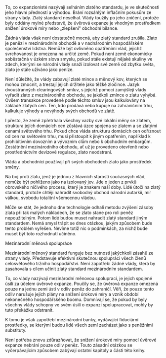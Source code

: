 To, co expanzionisté nazývají selháním zlatého standardu, je ve skutečnosti jeho hlavní předností a výhodou. Brání rozsáhlým inflačním pokusům ze strany vlády. Zlatý standard neselhal. Vlády toužily po jeho zničení, protože byly oddány mylné představě, že úvěrová expanze je vhodným prostředkem snížení úrokové míry nebo „zlepšení" obchodní bilance.

Žádná vláda však není dostatečně mocná, aby zlatý standard zrušila. Zlato je penězi v mezinárodním obchodě a v nadnárodním hospodářském společenství lidstva. Nemůže být ovlivněno opatřeními vlád, jejichž svrchovanost je omezena na určité země. Pokud není země ekonomicky soběstačná v úzkém slova smyslu, pokud stále existují nějaké skuliny ve zdech, kterými se národní vlády snaží izolovat své země od zbytku světa, zlato je stále užíváno jako peníze.

Není důležité, že vlády zabavují zlaté mince a měnový kov, kterých se mohou zmocnit, a trestají jejich držitele jako těžké zločince. Jazyk dvoustranných clearingových smluv, s jejichž pomocí zamýšlejí vlády vyřadit zlato z mezinárodního obchodu, se jakékoli zmínce o zlatu vyhýbá. Ovšem transakce provedené podle těchto smluv jsou kalkulovány na základě zlatých cen. Ten, kdo prodává nebo kupuje na zahraničním trhu, kalkuluje výhody a nevýhody svých obchodů ve zlatě.

I přesto, že země zpřetrhala všechny vazby své lokální měny se zlatem, struktura jejích domácích cen zůstává úzce spojena se zlatem a se zlatými cenami světového trhu. Pokud chce vláda strukturu domácích cen odříznout od cen na světovém trhu, musí přistoupit k jiným opatřením, například k prohibitivním dovozním a vývozním clům nebo k obchodním embargům. Zestátnění mezinárodního obchodu, ať už je provedeno otevřeně nebo prostřednictvím devizové regulace, zlato neodstraní.

Vláda a obchodníci používají při svých obchodech zlato jako prostředek směny.

Na boj proti zlatu, jenž je jednou z hlavních starostí současných vlád, nemůže být pohlíženo jako na izolovaný jev. Jde o jeden z prvků obrovského ničivého procesu, který je znakem naší doby. Lidé útočí na zlatý standard, protože chtějí nahradit svobodný obchod národní autarkií, mír válkou, svobodu totalitní všemocnou vládou.

Může se stát, že jednoho dne technologie odhalí metodu zvýšení zásoby zlata při tak malých nákladech, že se zlato stane pro roli peněz nepoužitelným. Potom lidé budou muset nahradit zlatý standard jiným standardem. Nemá smysl trápit se dnes otázkou, jakým způsobem bude tento problém vyřešen. Nevíme totiž nic o podmínkách, za nichž bude muset být toto rozhodnutí učiněno.

Mezinárodní měnová spolupráce

Mezinárodní měnový standard funguje bez nutnosti jakýchkoli zásahů ze strany vlády. Představuje efektivní skutečnou spolupráci všech členů celosvětového tržního hospodářství. Není zapotřebí žádné vlády, která by zasahovala s cílem učinit zlatý standard mezinárodním standardem.

To, co vlády nazývají mezinárodní měnovou spoluprací, je jejich spojené úsilí za účelem úvěrové expanze. Poučily se, že úvěrová expanze omezená pouze na jednu zemi ústí v odliv peněz do zahraničí. Věří, že pouze tento odliv narušuje jejich plány na snížení úrokové míry a vznik období nekonečného hospodářského boomu. Domnívají se, že pokud by byly všechny vlády schopny ve svém úsilí o expanzi spolupracovat, mohly by tuto překážku odstranit.

K tomu je však zapotřebí mezinárodní banky, vydávající fiduciární prostředky, se kterými budou lidé všech zemí zacházet jako s peněžními substituty.

Není potřeba znovu zdůrazňovat, že snížení úrokové míry pomocí úvěrové expanze nebrání pouze odliv peněz. Touto zásadní otázkou se vyčerpávajícím způsobem zabývají ostatní kapitoly a části této knihy.